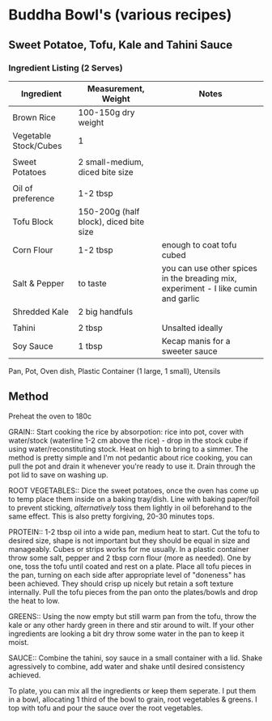 # Buddha Bowl's (various recipes)

## Sweet Potatoe, Tofu, Kale and Tahini Sauce

### Ingredient Listing (2 Serves)

Ingredient | Measurement, Weight | Notes
---|---|----
Brown Rice | 100-150g dry weight |
Vegetable Stock/Cubes | 1 |
 | |
Sweet Potatoes | 2 small-medium, diced bite size |
 | |
Oil of preference | 1-2 tbsp |
Tofu Block | 150-200g (half block), diced bite size |
Corn Flour | 1-2 tbsp | enough to coat tofu cubed
Salt & Pepper | to taste | you can use other spices in the breading mix, experiment - I like cumin and garlic
Shredded Kale | 2 big handfuls |
 | |
Tahini | 2 tbsp | Unsalted ideally
Soy Sauce | 1 tbsp | Kecap manis for a sweeter sauce 

Pan, Pot, Oven dish, Plastic Container (1 large, 1 small), Utensils

## Method

Preheat the oven to 180c

GRAIN:: Start cooking the rice by absorpotion: rice into pot, cover with water/stock (waterline 1-2 cm above the rice) - drop in the stock cube if using water/reconstituting stock. Heat on high to bring to a simmer. The method is pretty simple and I'm not pedantic about rice cooking, you can pull the pot and drain it whenever you're ready to use it. Drain through the pot lid to save on washing up.

ROOT VEGETABLES:: Dice the sweet potatoes, once the oven has come up to temp place them inside on a baking tray/dish. Line with baking paper/foil to prevent sticking, *alternatively* toss them lightly in oil beforehand to the same effect. This is also pretty forgiving, 20-30 minutes tops.

PROTEIN:: 1-2 tbsp oil into a wide pan, medium heat to start. Cut the tofu to desired size, shape is not important but they should be equal in size and manageably. Cubes or strips works for me usually. In a plastic container throw some salt, pepper and 2 tbsp corn flour (more as needed). One by one, toss the tofu until coated and rest on a plate. Place all tofu pieces in the pan, turning on each side after appropriate level of "doneness" has been achieved. They should crisp up nicely but retain a soft texture internally. Pull the tofu pieces from the pan onto the plates/bowls and drop the heat to low.

GREENS:: Using the now empty but still warm pan from the tofu, throw the kale or any other hardy green in there and stir around to wilt. If your other ingredients are looking a bit dry throw some water in the pan to keep it moist.

SAUCE:: Combine the tahini, soy sauce in a small container with a lid. Shake agressively to combine, add water and shake until desired consistency achieved.

To plate, you can mix all the ingredients or keep them seperate. I put them in a bowl, allocating 1 third of the bowl to grain, root vegetables & greens. I top with tofu and pour the sauce over the root vegetables.